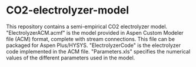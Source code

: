 # CO2-electrolyzer-model
This repository contains a semi-empirical CO2 electrolyzer model. 
"ElectrolyzerACM.acmf" is the model provided in Aspen Custom Modeler file (ACM) format, complete with stream connections. This file can be packaged for Aspen Plus/HYSYS.
"ElectrolyzerCode" is the electrolyzer code implemented in the ACM file.
"Parameters.xls" specifies the numerical values of the different parameters used in the model.  

